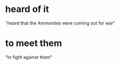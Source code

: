 # heard of it

"heard that the Ammonites were coming out for war"

# to meet them

"to fight against them"

